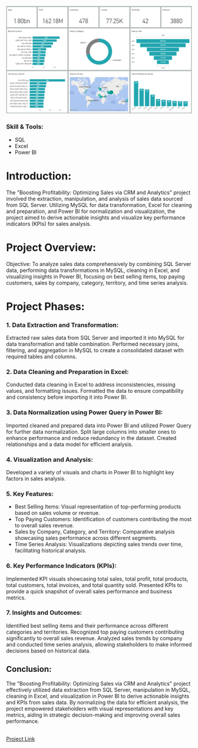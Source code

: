 <img src="https://github.com/Shahid-Malik4/crm-analytics/blob/main/pbi-lasani.png" alt="Dashboard Image">

### Skill & Tools:
* SQL
* Excel
* Power BI

# Introduction:
The "Boosting Profitability: Optimizing Sales via CRM and Analytics" project involved the extraction,
manipulation, and analysis of sales data sourced from SQL Server. Utilizing MySQL for data transformation,
Excel for cleaning and preparation, and Power BI for normalization and visualization,
the project aimed to derive actionable insights and visualize key performance indicators (KPIs) for sales analysis.

# Project Overview:
Objective: To analyze sales data comprehensively by combining SQL Server data, performing data transformations in MySQL, cleaning in Excel, and visualizing insights in Power BI, focusing on best selling items, top paying customers, sales by company, category, territory, and time series analysis.

# Project Phases:

### 1. Data Extraction and Transformation:
Extracted raw sales data from SQL Server and imported it into MySQL for data transformation and table combination. Performed necessary joins, filtering, and aggregation in MySQL to create a consolidated dataset with required tables and columns.

### 2. Data Cleaning and Preparation in Excel:
Conducted data cleaning in Excel to address inconsistencies, missing values, and formatting issues. Formatted the data to ensure compatibility and consistency before importing it into Power BI.

### 3. Data Normalization using Power Query in Power BI:
Imported cleaned and prepared data into Power BI and utilized Power Query for further data normalization. Split large columns into smaller ones to enhance performance and reduce redundancy in the dataset. Created relationships and a data model for efficient analysis.

### 4. Visualization and Analysis:
Developed a variety of visuals and charts in Power BI to highlight key factors in sales analysis.

### 5. Key Features:
* Best Selling Items: Visual representation of top-performing products based on sales volume or revenue.
* Top Paying Customers: Identification of customers contributing the most to overall sales revenue.
* Sales by Company, Category, and Territory: Comparative analysis showcasing sales performance across different segments.
* Time Series Analysis: Visualizations depicting sales trends over time, facilitating historical analysis.

### 6. Key Performance Indicators (KPIs):
Implemented KPI visuals showcasing total sales, total profit, total products, total customers, total invoices, and total quantity sold. Presented KPIs to provide a quick snapshot of overall sales performance and business metrics.

### 7. Insights and Outcomes:
Identified best selling items and their performance across different categories and territories. Recognized top paying customers contributing significantly to overall sales revenue. Analyzed sales trends by company and conducted time series analysis, allowing stakeholders to make informed decisions based on historical data.

## Conclusion:
The "Boosting Profitability: Optimizing Sales via CRM and Analytics" project effectively utilized data extraction from SQL Server, manipulation in MySQL, cleaning in Excel, and visualization in Power BI to derive actionable insights and KPIs from sales data. By normalizing the data for efficient analysis, the project empowered stakeholders with visual representations and key metrics, aiding in strategic decision-making and improving overall sales performance.

<br>
<a href="https://shahidmalik.vercel.app/project/boosting-profitability-and-optimizing-sales-via-crm-and-analytics">Project Link</a>
